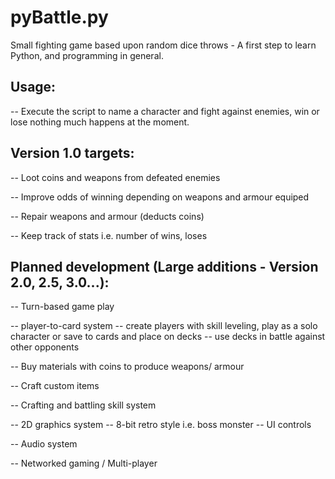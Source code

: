 pyBattle.py
========

Small fighting game based upon random dice throws - A first step to learn Python, and programming in general.

## Usage:

-- Execute the script to name a character and fight against enemies, win or lose nothing much happens at the moment.

## Version 1.0 targets:

-- Loot coins and weapons from defeated enemies

-- Improve odds of winning depending on weapons and armour equiped

-- Repair weapons and armour (deducts coins)

-- Keep track of stats i.e. number of wins, loses


## Planned development (Large additions - Version 2.0, 2.5, 3.0...):

-- Turn-based game play

-- player-to-card system
    -- create players with skill leveling, play as a solo character or save to cards and place on decks
    -- use decks in battle against other opponents

-- Buy materials with coins to produce weapons/ armour

-- Craft custom items

-- Crafting and battling skill system

-- 2D graphics system
  -- 8-bit retro style i.e. boss monster
  -- UI controls
  
-- Audio system

-- Networked gaming / Multi-player
